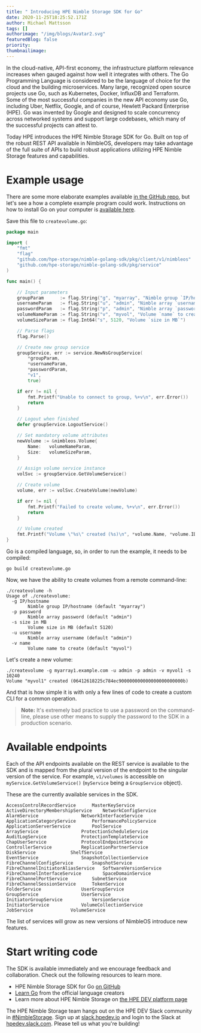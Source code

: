 ```yaml
---
title: " Introducing HPE Nimble Storage SDK for Go"
date: 2020-11-25T18:25:52.171Z
author: Michael Mattsson 
tags: []
authorimage: "/img/blogs/Avatar2.svg"
featuredBlog: false
priority:
thumbnailimage:
---
```

In the cloud-native, API-first economy, the infrastructure platform relevance increases when gauged against how well it integrates with others. The Go Programming Language is considered to be the language of choice for the cloud and the building microservices. Many large, recognized open source projects use Go, such as Kubernetes, Docker, InfluxDB and Terraform. Some of the most successful companies in the new API economy use Go, including Uber, Netflix, Google, and of course, Hewlett Packard Enterprise (HPE). Go was invented by Google and designed to scale concurrency across networked systems and support large codebases, which many of the successful projects can attest to.

Today HPE introduces the HPE Nimble Storage SDK for Go. Built on top of the robust REST API available in NimbleOS, developers may take advantage of the full suite of APIs to build robust applications utilizing HPE Nimble Storage features and capabilities.

# Example usage

There are some more elaborate examples available [in the GitHub repo](https://github.com/hpe-storage/nimble-golang-sdk/tree/master/examples), but let's see a how a complete example program could work. Instructions on how to install Go on your computer is [available here](https://golang.org/doc/install).

Save this file to `createvolume.go`:

```go
package main

import (
	"fmt"
	"flag"
	"github.com/hpe-storage/nimble-golang-sdk/pkg/client/v1/nimbleos"
	"github.com/hpe-storage/nimble-golang-sdk/pkg/service"
)

func main() {

	// Input parameters
	groupParam      := flag.String("g", "myarray", "Nimble group `IP/hostname`")
	usernameParam   := flag.String("u", "admin", "Nimble array `username`")
	passwordParam   := flag.String("p", "admin", "Nimble array `password`")
	volumeNameParam := flag.String("v", "myvol", "Volume `name` to create")
	volumeSizeParam := flag.Int64("s", 5120, "Volume `size in MB`")

	// Parse flags
	flag.Parse()

	// Create new group service
	groupService, err := service.NewNsGroupService(
		*groupParam,
		*usernameParam,
		*passwordParam,
		"v1",
		true)

	if err != nil {
		fmt.Printf("Unable to connect to group, %+v\n", err.Error())
		return
	}

	// Logout when finished
	defer groupService.LogoutService()

	// Set mandatory volume attributes
	newVolume := &nimbleos.Volume{
		Name:	volumeNameParam,
		Size:	volumeSizeParam,
	}

	// Assign volume service instance
	volSvc := groupService.GetVolumeService()

	// Create volume
	volume, err := volSvc.CreateVolume(newVolume)

	if err != nil {
		fmt.Printf("Failed to create volume, %+v\n", err.Error())
		return
	}

	// Volume created
	fmt.Printf("Volume \"%s\" created (%s)\n", *volume.Name, *volume.ID)
}
```

Go is a compiled language, so, in order to run the example, it needs to be compiled:

```
go build createvolume.go
```

Now, we have the ability to create volumes from a remote command-line:

```
./createvolume -h
Usage of ./createvolume:
  -g IP/hostname
    	Nimble group IP/hostname (default "myarray")
  -p password
    	Nimble array password (default "admin")
  -s size in MB
    	Volume size in MB (default 5120)
  -u username
    	Nimble array username (default "admin")
  -v name
    	Volume name to create (default "myvol")
```

Let's create a new volume:

```
./createvolume -g myarray1.example.com -u admin -p admin -v myvol1 -s 10240
Volume "myvol1" created (06412618225c784ec900000000000000000000000b)
```

And that is how simple it is with only a few lines of code to create a custom CLI for a common operation.

> **Note:** It's extremely bad practice to use a password on the command-line, please use other means to supply the password to the SDK in a production scenario.

# Available endpoints

Each of the API endpoints available on the REST service is available to the SDK and is mapped from the plural version of the endpoint to the singular version of the service. For example, `v1/volumes` is accessible on `myService.GetVolumeService()` (`myService` being a `GroupService` object).

These are the currently available services in the SDK.

```
AccessControlRecordService		MasterKeyService
ActiveDirectoryMembershipService	NetworkConfigService
AlarmService				NetworkInterfaceService
ApplicationCategoryService		PerformancePolicyService
ApplicationServerService		PoolService
ArrayService				ProtectionScheduleService
AuditLogService				ProtectionTemplateService
ChapUserService				ProtocolEndpointService
ControllerService			ReplicationPartnerService
DiskService				ShelfService
EventService				SnapshotCollectionService
FibreChannelConfigService		SnapshotService
FibreChannelInitiatorAliasService	SoftwareVersionService
FibreChannelInterfaceService		SpaceDomainService
FibreChannelPortService			SubnetService
FibreChannelSessionService		TokenService
FolderService				UserGroupService
GroupService				UserService
InitiatorGroupService			VersionService
InitiatorService			VolumeCollectionService
JobService				VolumeService
```

The list of services will grow as new versions of NimbleOS introduce new features.

# Start writing code

The SDK is available immediately and we encourage feedback and collaboration. Check out the following resources to learn more.

- HPE Nimble Storage SDK for Go [on GitHub](https://github.com/hpe-storage/nimble-golang-sdk)
- [Learn Go](https://tour.golang.org/) from the official language creators
- Learn more about HPE Nimble Storage on [the HPE DEV platform page](https://developer.hpe.com/platform/hpe-nimble-storage/home)

The HPE Nimble Storage team hangs out on the HPE DEV Slack community in [#NimbleStorage](https://hpedev.slack.com/archives/C7TTAHRUN). Sign up at [slack.hpedev.io](https://slack.hpedev.io) and login to the Slack at [hpedev.slack.com](https://hpedev.slack.com). Please tell us what you're building!